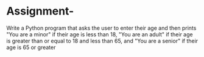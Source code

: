 # Assignment- 

Write a Python program that asks the user to enter their age and then prints "You are a minor" if their age is less than 18, "You are an adult" if their age is greater than or equal to 18 and less than 65, and "You are a senior" if their age is 65 or greater
